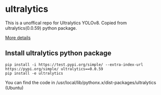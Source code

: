 # ultralytics
This is a unoffical repo for Ultralytics YOLOv8. Copied from ultralytics(0.0.59) python package.

[More details](https://v8docs.ultralytics.com/)

## Install ultralytics python package
```shell
pip install -i https://test.pypi.org/simple/ --extra-index-url https://pypi.org/simple/ ultralytics==0.0.59
pip install -e ultralytics
```
You can find the code in /usr/local/lib/pythonx.x/dist-packages/ultralytics (Ubuntu)
